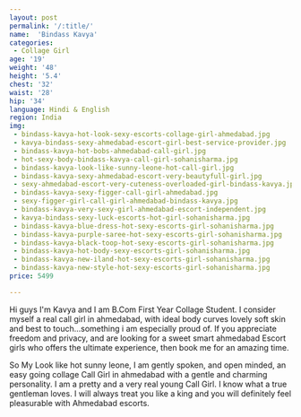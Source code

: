 ```yaml
---
layout: post
permalink: '/:title/'
name:  'Bindass Kavya'
categories:
 - Collage Girl
age: '19'
weight: '48'
height: '5.4'
chest: '32'
waist: '28'
hip: '34'
language: Hindi & English
region: India
img:
 - bindass-kavya-hot-look-sexy-escorts-collage-girl-ahmedabad.jpg
 - kavya-bindass-sexy-ahmedabad-escort-girl-best-service-provider.jpg
 - bindass-kavya-hot-bobs-ahmedabad-call-girl.jpg
 - hot-sexy-body-bindass-kavya-call-girl-sohanisharma.jpg
 - bindass-kavya-look-like-sunny-leone-hot-call-girl.jpg
 - bindass-kavya-sexy-ahmedabad-escort-very-beautyfull-girl.jpg
 - sexy-ahmedabad-escort-very-cuteness-overloaded-girl-bindass-kavya.jpg
 - bindass-kavya-sexy-figger-call-girl-ahmedabad.jpg
 - sexy-figger-girl-call-girl-ahmedabad-bindass-kavya.jpg
 - bindass-kavya-very-sexy-girl-ahmedabad-escort-independent.jpg
 - kavya-bindass-sexy-luck-escorts-hot-girl-sohanisharma.jpg
 - bindass-kavya-blue-dress-hot-sexy-escorts-girl-sohanisharma.jpg
 - bindass-kavya-purple-saree-hot-sexy-escorts-girl-sohanisharma.jpg
 - bindass-kavya-black-toop-hot-sexy-escorts-girl-sohanisharma.jpg
 - bindass-kavya-hot-body-sexy-escorts-girl-sohanisharma.jpg
 - bindass-kavya-new-iland-hot-sexy-escorts-girl-sohanisharma.jpg
 - bindass-kavya-new-style-hot-sexy-escorts-girl-sohanisharma.jpg
price: 5499

---
```



Hi guys I'm Kavya and  I am B.Com First Year Collage Student. I consider myself a real call girl in ahmedabad, with ideal body curves lovely soft skin and best to touch...something i am especially proud of. If you appreciate freedom and privacy, and are looking for a sweet smart ahmedabad Escort girls who offers the ultimate experience, then book me for an amazing time.

So My Look like hot sunny leone, I am gently spoken, and open minded, an easy going collage Call Girl in ahmedabad with a gentle and charming personality. I am a pretty and a very real young Call Girl. I know what a true gentleman loves. I will always treat you like a king and you will definitely feel pleasurable with Ahmedabad escorts.